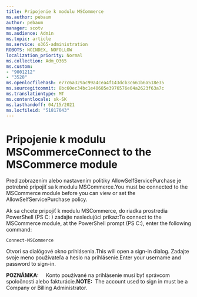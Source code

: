```yaml
---
title: Pripojenie k modulu MSCommerce
ms.author: pebaum
author: pebaum
manager: scotv
ms.audience: Admin
ms.topic: article
ms.service: o365-administration
ROBOTS: NOINDEX, NOFOLLOW
localization_priority: Normal
ms.collection: Adm_O365
ms.custom:
- "9001212"
- "3528"
ms.openlocfilehash: e77c6a329ac99a4cea4f143dcb3c661b6a518e35
ms.sourcegitcommit: 8bc60ec34bc1e40685e3976576e04a2623f63a7c
ms.translationtype: MT
ms.contentlocale: sk-SK
ms.lasthandoff: 04/15/2021
ms.locfileid: "51817043"
---
```

# <a name="connect-to-the-mscommerce-module"></a><span data-ttu-id="64ceb-102">Pripojenie k modulu MSCommerce</span><span class="sxs-lookup"><span data-stu-id="64ceb-102">Connect to the MSCommerce module</span></span>

<span data-ttu-id="64ceb-103">Pred zobrazením alebo nastavením politiky AllowSelfServicePurchase je potrebné pripojiť sa k modulu MSCommerce.</span><span class="sxs-lookup"><span data-stu-id="64ceb-103">You must be connected to the MSCommerce module before you can view or set the AllowSelfServicePurchase policy.</span></span>  

<span data-ttu-id="64ceb-104">Ak sa chcete pripojiť k modulu MSCommerce, do riadka prostredia PowerShell (PS C: \) zadajte nasledujúci príkaz:</span><span class="sxs-lookup"><span data-stu-id="64ceb-104">To connect to the MSCommerce module, at the PowerShell prompt (PS C:\), enter the following command:</span></span>

`Connect-MSCommerce`

<span data-ttu-id="64ceb-105">Otvorí sa dialógové okno prihlásenia.</span><span class="sxs-lookup"><span data-stu-id="64ceb-105">This will open a sign-in dialog.</span></span> <span data-ttu-id="64ceb-106">Zadajte svoje meno používateľa a heslo na prihlásenie.</span><span class="sxs-lookup"><span data-stu-id="64ceb-106">Enter your username and password to sign-in.</span></span>

<span data-ttu-id="64ceb-107">**POZNÁMKA:** &nbsp; &nbsp; Konto používané na prihlásenie musí byť správcom spoločnosti alebo fakturácie.</span><span class="sxs-lookup"><span data-stu-id="64ceb-107">**NOTE:**&nbsp;&nbsp;The account used to sign in must be a Company or Billing Administrator.</span></span>
